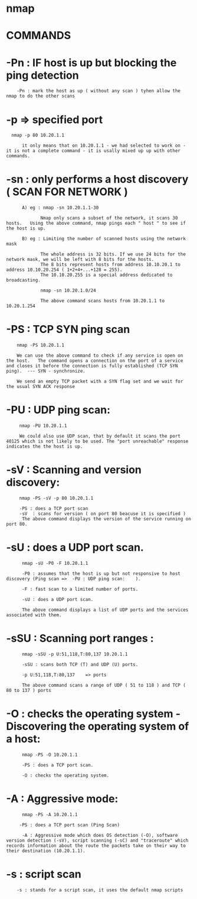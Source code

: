 # nmap


# COMMANDS 


# -Pn : IF host is up but blocking the ping detection

        -Pn : mark the host as up ( without any scan ) tyhen allow the nmap to do the other scans


# -p  => specified port

      nmap -p 80 10.20.1.1
      
          it only means that on 10.20.1.1 - we had selected to work on - it is not a complete command - it is usally mixed up up with other commands.
    
    
# -sn : only performs a host discovery  ( SCAN FOR NETWORK )
      
          A) eg : nmap -sn 10.20.1.1-30
            
                 Nmap only scans a subset of the network, it scans 30 hosts.   Using the above command, nmap pings each " host " to see if the host is up.
    
          B) eg : Limiting the number of scanned hosts using the network mask
              
                 The whole address is 32 bits. If we use 24 bits for the network mask, we will be left with 8 bits for the hosts.
                 The 8 bits represent hosts from address 10.10.20.1 to address 10.10.20.254 ( 1+2+4+...+128 = 255).
                 The 10.10.20.255 is a special address dedicated to broadcasting.
                 
                 nmap -sn 10.20.1.0/24
                 
                 The above command scans hosts from 10.20.1.1 to 10.20.1.254
   
# -PS  : TCP SYN ping scan 

        nmap -PS 10.20.1.1
        
        We can use the above command to check if any service is open on the host.   The command opens a connection on the port of a service and closes it before the connection is fully established (TCP SYN ping).  --- SYN - synchronize.
        
        We send an empty TCP packet with a SYN flag set and we wait for the usual SYN ACK response
# -PU : UDP ping scan:

         nmap -PU 10.20.1.1
         
         We could also use UDP scan, that by default it scans the port 40125 which is not likely to be used. The "port unreachable" response indicates the the host is up.
         
# -sV  : Scanning and version discovery:
 
         nmap -PS -sV -p 80 10.20.1.1
         
         -PS : does a TCP port scan 
         -sV  : scans for version ( on port 80 beacuse it is specified )
          The above command displays the version of the service running on port 80.
          
# -sU : does a UDP port scan.

          nmap -sU -P0 -F 10.20.1.1
          
          -P0 : assumes that the host is up but not responsive to host discovery (Ping scan =>  -PU : UDP ping scan:    ).
          
          -F : fast scan to a limited number of ports.
          
          -sU : does a UDP port scan.
          
          The above command displays a list of UDP ports and the services associated with them.
          
# -sSU : Scanning port ranges :
   
          nmap -sSU -p U:51,118,T:80,137 10.20.1.1
          
          -sSU : scans both TCP (T) and UDP (U) ports.
          
          -p U:51,118,T:80,137    => ports  
          
          The above command scans a range of UDP ( 51 to 118 ) and TCP ( 80 to 137 ) ports
          
# -O : checks the operating system  -  Discovering the operating system of a host:

          nmap -PS -O 10.20.1.1
          
          -PS : does a TCP port scan.
          
          -O : checks the operating system.
          
          
# -A : Aggressive mode:          
         
          nmap -PS -A 10.20.1.1
         
         -PS : does a TCP port scan (Ping Scan)
         
          -A : Aggressive mode which does OS detection (-O), software version detection (-sV), script scanning (-sC) and "traceroute" which records information about the route the packets take on their way to their destination (10.20.1.1).
          
          
          
# -s : script scan

        -s : stands for a script scan, it uses the default nmap scripts
         
